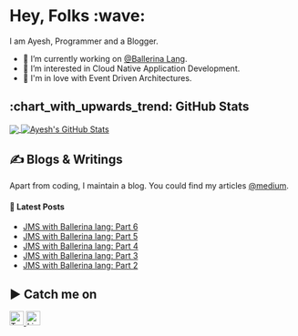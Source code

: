 <h1 align='left'> Hey, Folks :wave:</h1>

I am Ayesh, Programmer and a Blogger.
- 🔭 I’m currently working on [@Ballerina Lang](https://ballerina.io/).
- 🌱 I’m interested in Cloud Native Application Development.
- 🌼 I'm in love with Event Driven Architectures.

<h2 align='left'> :chart_with_upwards_trend: GitHub Stats </h2>

<a href="https://github.com/ayeshLK/ayeshLK">
  <img align="center" src="https://github-readme-stats.vercel.app/api/top-langs/?username=ayeshLK&title_color=ffffff&text_color=c9cacc&icon_color=2bbc8a&bg_color=1d1f21&langs_count=3" />
</a>

<a href="https://github.com/ayeshLK/ayeshLK">
  <img align="center" src="https://github-readme-stats.vercel.app/api?username=ayeshLK&show_icons=true&line_height=27&count_private=true&title_color=ffffff&text_color=c9cacc&icon_color=2bbc8a&bg_color=1d1f21" alt="Ayesh's GitHub Stats" />
</a>

<h2 align='left'> &#x270d; Blogs & Writings </h2>

Apart from coding, I maintain a blog. You could find my articles [@medium](https://ayesh9303.medium.com/).

#### 📕 Latest Posts

<!-- BLOG-POST-LIST:START -->
- [JMS with Ballerina lang: Part 6](https://ayesh9303.medium.com/jms-with-ballerina-lang-part-6-35ac842014a9?source=rss-3b4546c4c9c5------2)
- [JMS with Ballerina lang: Part 5](https://ayesh9303.medium.com/jms-with-ballerina-lang-part-5-074d7cd72abd?source=rss-3b4546c4c9c5------2)
- [JMS with Ballerina lang: Part 4](https://ayesh9303.medium.com/jms-with-ballerina-lang-part-4-6db2d4281069?source=rss-3b4546c4c9c5------2)
- [JMS with Ballerina lang: Part 3](https://ayesh9303.medium.com/jms-with-ballerina-lang-part-3-276e42709860?source=rss-3b4546c4c9c5------2)
- [JMS with Ballerina lang: Part 2](https://ayesh9303.medium.com/jms-with-ballerina-lang-part-2-8cd8c6b46572?source=rss-3b4546c4c9c5------2)
<!-- BLOG-POST-LIST:END -->

<h2 align='left'> ▶️ Catch me on </h2>

<a href="https://twitter.com/Ayesh363" target="_blank">
  <img style="border: 0; border-style: none" border=2 src="https://edent.github.io/SuperTinyIcons/images/svg/twitter.svg" width="25" title="Twitter"/>
</a>

<a href="https://lk.linkedin.com/in/ayesh-almeida-5a7630a2" target="_blank">
  <img style="border: 0; border-style: none" border=2 src="https://edent.github.io/SuperTinyIcons/images/svg/linkedin.svg" width="25" title="LinkedIn"/>
</a>


<!--
**ayeshLK/ayeshLK** is a ✨ _special_ ✨ repository because its `README.md` (this file) appears on your GitHub profile.

Here are some ideas to get you started:

- 🌱 I’m currently learning ...
- 👯 I’m looking to collaborate on ...
- 🤔 I’m looking for help with ...
- 💬 Ask me about ...
- 📫 How to reach me: ...
- 😄 Pronouns: ...
- ⚡ Fun fact: ...
-->
